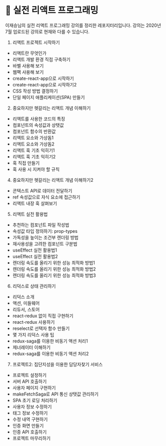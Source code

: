 # 🚀 실전 리액트 프로그래밍

이재승님의 실전 리액트 프로그래밍 강의를 정리한 레포지터리입니다. 
강의는 2020년 7월 업로드된 강의로 현재와 다를 수 있습니다.

1. 리액트 프로젝트 시작하기  

- 리액트란 무엇인가
- 리액트 개발 환경 직접 구축하기
- 바벨 사용해 보기
- 웹팩 사용해 보기
- create-react-app으로 시작하기
- create-react-app으로 시작하기2
- CSS 작성 방법 결정하기
- 단일 페이지 애플리케이션(SPA) 만들기    

  
    


2. 중요하지만 헷갈리는 리액트 개념 이해하기  
  

- 리액트를 사용한 코드의 특징
- 컴포넌트의 속성값과 상탯값
- 컴포넌트 함수의 반환값
- 리액트 요소와 가상돔1
- 리액트 요소와 가상돔2
- 리액트 훅 기초 익히기1
- 리액트 훅 기초 익히기2
- 훅 직접 만들기
- 훅 사용 시 지켜야 할 규칙  


4. 중요하지만 헷갈리는 리액트 개념 이해하기2    
  

- 콘텍스트 API로 데이터 전달하기
- ref 속성값으로 자식 요소에 접근하기
- 리액트 내장 훅 살펴보기  

    
      

5. 리액트 실전 활용법  
  
    
- 추천하는 컴포넌트 파일 작성법
- 속성값 타입 정의하기: prop-types
- 가독성을 높이는 조건부 렌더링 방법
- 재사용성을 고려한 컴포넌트 구분법
- useEffect 실전 활용법1
- useEffect 실전 활용법2
- 렌더링 속도를 올리기 위한 성능 최적화 방법1
- 렌더링 속도를 올리기 위한 성능 최적화 방법2
- 렌더링 속도를 올리기 위한 성능 최적화 방법3  




6. 리덕스로 상태 관리하기  
  
    
- 리덕스 소개
- 액션, 미들웨어
- 리듀서, 스토어
- react-redux 없이 직접 구현하기
- react-redux 사용하기
- reselect로 선택자 함수 만들기
- 몇 가지 리덕스 사용 팁
- redux-saga를 이용한 비동기 액션 처리1
- 제너레이터 이해하기
- redux-saga를 이용한 비동기 액션 처리2  
    
      


7. 프로젝트2: 집단지성을 이용한 담당자찾기 서비스  
  

- 프로젝트 설정하기
- 서버 API 호출하기
- 사용자 페이지 구현하기
- makeFetchSaga로 API 통신 상탯값 관리하기
- SPA 초기 로딩 처리하기
- 사용자 정보 수정하기
- 태그 정보 수정하기
- 수정 내역 구현하기
- 인증 화면 만들기
- 인증 API 호출하기
- 프로젝트 마무리하기     
  
   
   